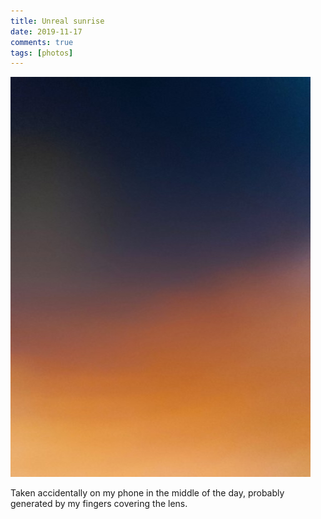 ```yaml
---  
title: Unreal sunrise  
date: 2019-11-17
comments: true  
tags: [photos]  
---  
```


<img src="/assets/images/articles/abstractsun.jpg" class="responsive"><br>


Taken accidentally on my phone in the middle of the day, probably generated by my fingers covering the lens.  
